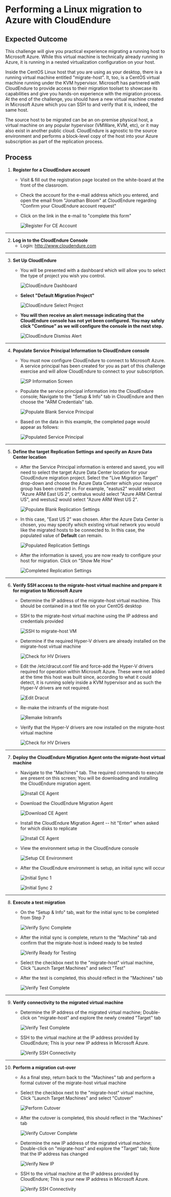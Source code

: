 # Performing a Linux migration to Azure with CloudEndure

## Expected Outcome

This challenge will give you practical experience migrating a running host to Microsoft Azure. While this virtual machine is technically already running in Azure, it is running in a nested virtualization configuration on your host.

Inside the CentOS Linux host that you are using as your desktop, there is a running virtual machine entitled "migrate-host".  It, too, is a CentOS virtual machine running under the KVM hypervisor. Microsoft has partnered with CloudEndure to provide access to their migration toolset to showcase its capabilities and give you hands-on experience with the migration process.  At the end of the challenge, you should have a new virtual machine created in Microsoft Azure which you can SSH to and verify that it is, indeed, the same host.

The source host to be migrated can be an on-premise physical host, a virtual machine on any popular hypervisor (VMWare, KVM, etc), or it may also exist in another public cloud. CloudEndure is agnostic to the source environment and performs a block-level copy of the host into your Azure subscription as part of the replication process.

## Process

1. <strong>Register for a CloudEndure account</strong>
    * Visit & fill out the registration page located on the white-board at the front of the classroom.
    * Check the account for the e-mail address which you entered, and open the email from "Jonathan Bloom" at CloudEndure regarding "Confirm your CloudEndure account request"
    * Click on the link in the e-mail to "complete this form"

      ![Register For CE Account](./images/ceconfirm.jpg)

<hr>

2. <strong>Log in to the CloudEndure Console</strong>
    * Login:  http://www.cloudendure.com

<hr>

3. <strong>Set Up CloudEndure</strong>

   * You will be presented with a dashboard which will allow you to select the type of project you wish you control.

     ![CloudEndure Dashboard](./images/celogin-1.jpg)

   * <strong>Select "Default Migration Project"</strong>

      ![CloudEndure Select Project](./images/celogin-2.jpg)

   * <strong>You will then receive an alert message indicating that the CloudEndure console has not yet been configured. You may safely click "Continue" as we will configure the console in the next step.</strong>

      ![CloudEndure Dismiss Alert](./images/celogin-3.jpg)

<hr>

4. <strong>Populate Service Principal Information to CloudEndure console</strong>

    * You must now configure CloudEndure to connect to Microsoft Azure. A service principal has been created for you as part of this challenge exercise and will allow CloudEndure to connect to your subscription.

      ![SP Information Screen](./images/sp-information.jpg)

    * Populate the service principal information into the CloudEndure console; Navigate to the "Setup & Info" tab in CloudEndure and then choose the "ARM Credentials" tab.

      ![Populate Blank Service Principal](./images/sp-setup.jpg)

    * Based on the data in this example, the completed page would appear as follows:

      ![Populated Service Principal](./images/sp-populated.jpg)

<hr>

5. <strong>Define the target Replication Settings and specify an Azure Data Center location</strong>

    * After the Service Principal information is entered and saved, you will need to select the target Azure Data Center location for your CloudEndure migration project. Select the "Live Migration Target" drop-down and choose the Azure Data Center which your resource group has been created in.  For example, "eastus2" would select "Azure ARM East US 2", centralus would select "Azure ARM Central US", and westus2 would select "Azure ARM West US 2".

      ![Populate Blank Replication Settings](./images/cerepsettings-1.jpg)

    * In this case, "East US 2" was chosen. After the Azure Data Center is chosen, you may specify which existing virtual network you would like the migrated hosts to be connected to.  In this case, the populated value of <strong>Default</strong> can remain.

      ![Populated Replication Settings](./images/cerepsettings-2.jpg)

    * After the information is saved, you are now ready to configure your host for migration. Click on "Show Me How"

      ![Completed Replication Settings](./images/cerepsettings-3.jpg)

<hr>

6. <strong>Verify SSH access to the migrate-host virtual machine and prepare it for migration to Microsoft Azure</strong>

    * Determine the IP address of the migrate-host virtual machine. This should be contained in a text file on your CentOS desktop
    * SSH to the migrate-host virtual machine using the IP address and credentials provided

      ![SSH to migrate-host VM](./images/prephost-1.jpg)

    * Determine if the required Hyper-V drivers are already installed on the migrate-host virtual machine

      ![Check for HV Drivers](./images/prephost-2.jpg)

    * Edit the /etc/dracut.conf file and force-add the Hyper-V drivers required for operation within Microsoft Azure. These were not added at the time this host was built since, according to what it could detect, it is running solely inside a KVM hypervisor and as such the Hyper-V drivers are not required. 

      ![Edit Dracut](./images/prephost-3.jpg)

    * Re-make the initramfs of the migrate-host

      ![Remake Initramfs](./images/prephost-4.jpg)

    * Verify that the Hyper-V drivers are now installed on the migrate-host virtual machine

      ![Check for HV Drivers](./images/prephost-5.jpg)

<hr>

7. <strong>Deploy the CloudEndure Migration Agent onto the migrate-host virtual machine</strong>

    * Navigate to the "Machines" tab. The required commands to execute are present on this screen; You will be downloading and installing the CloudEndure migration agent.

      ![Install CE Agent](./images/ceagentinstall-1.jpg) 

    * Download the CloudEndure Migration Agent

      ![Download CE Agent](./images/cetestmigrate-1.jpg) 

    * Install the CloudEndure Migration Agent -- hit "Enter" when asked for which disks to replicate

      ![Install CE Agent](./images/cetestmigrate-2.jpg)

    * View the environment setup in the CloudEndure console

      ![Setup CE Environment](./images/ceagentinstall-2.jpg)

    * After the CloudEndure environment is setup, an initial sync will occur

      ![Initial Sync 1](./images/ceagentinstall-3.jpg)

      ![Initial Sync 2](./images/ceagentinstall-4.jpg)

<hr>

8. <strong>Execute a test migration</strong>

    * On the "Setup & Info" tab, wait for the initial sync to be completed from Step 7

      ![Verify Sync Complete](./images/ceagentinstall-5.jpg)

    * After the initial sync is complete, return to the "Machine" tab and confirm that the migrate-host is indeed ready to be tested

      ![Verify Ready for Testing](./images/ceagentinstall-6.jpg)

    * Select the checkbox next to the "migrate-host" virtual machine, Click "Launch Target Machines" and select "Test"

    * After the test is completed, this should reflect in the "Machines" tab

      ![Verify Test Complete](./images/ceagentinstall-7.jpg)

<hr>

9. <strong>Verify connectivity to the migrated virtual machine</strong>

    * Determine the IP address of the migrated virtual machine; Double-click on "migrate-host" and explore the newly created "Target" tab

      ![Verify Test Complete](./images/ceagentinstall-8.jpg)

    * SSH to the virtual machine at the IP address provided by CloudEndure; This is your new IP address in Microsoft Azure.

      ![Verify SSH Connectivity](./images/ceagentinstall-9.jpg)

<hr>

10. <strong>Perform a migration cut-over</strong>

    * As a final step, return back to the "Machines" tab and perform a formal cutover of the migrate-host virtual machine
    * Select the checkbox next to the "migrate-host" virtual machine, Click "Launch Target Machines" and select "Cutover"

      ![Perform Cutover](./images/ceagentinstall-10.jpg)

    * After the cutover is completed, this should reflect in the "Machines" tab

      ![Verify Cutover Complete](./images/ceagentinstall-11.jpg)

    * Determine the new IP address of the migrated virtual machine; Double-click on "migrate-host" and explore the "Target" tab; Note that the IP address has changed

      ![Verify New IP](./images/ceagentinstall-12.jpg)

    * SSH to the virtual machine at the IP address provided by CloudEndure; This is your new IP address in Microsoft Azure.

      ![Verify SSH Connectivity](./images/ceagentinstall-13.jpg)


